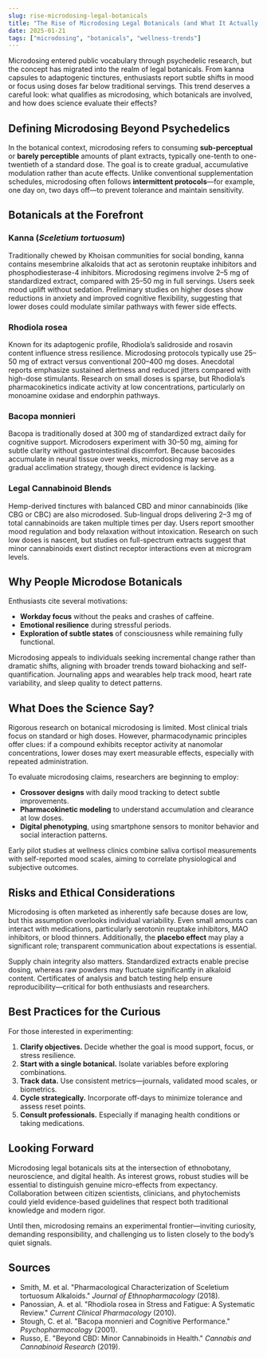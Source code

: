 ```yaml
---
slug: rise-microdosing-legal-botanicals
title: "The Rise of Microdosing Legal Botanicals (and What It Actually Means)"
date: 2025-01-21
tags: ["microdosing", "botanicals", "wellness-trends"]
---
```


Microdosing entered public vocabulary through psychedelic research, but the concept has migrated into the realm of legal botanicals. From kanna capsules to adaptogenic tinctures, enthusiasts report subtle shifts in mood or focus using doses far below traditional servings. This trend deserves a careful look: what qualifies as microdosing, which botanicals are involved, and how does science evaluate their effects?

## Defining Microdosing Beyond Psychedelics

In the botanical context, microdosing refers to consuming **sub-perceptual** or **barely perceptible** amounts of plant extracts, typically one-tenth to one-twentieth of a standard dose. The goal is to create gradual, accumulative modulation rather than acute effects. Unlike conventional supplementation schedules, microdosing often follows **intermittent protocols**—for example, one day on, two days off—to prevent tolerance and maintain sensitivity.

## Botanicals at the Forefront

### Kanna (*Sceletium tortuosum*)

Traditionally chewed by Khoisan communities for social bonding, kanna contains mesembrine alkaloids that act as serotonin reuptake inhibitors and phosphodiesterase-4 inhibitors. Microdosing regimens involve 2–5 mg of standardized extract, compared with 25–50 mg in full servings. Users seek mood uplift without sedation. Preliminary studies on higher doses show reductions in anxiety and improved cognitive flexibility, suggesting that lower doses could modulate similar pathways with fewer side effects.

### Rhodiola rosea

Known for its adaptogenic profile, Rhodiola’s salidroside and rosavin content influence stress resilience. Microdosing protocols typically use 25–50 mg of extract versus conventional 200–400 mg doses. Anecdotal reports emphasize sustained alertness and reduced jitters compared with high-dose stimulants. Research on small doses is sparse, but Rhodiola’s pharmacokinetics indicate activity at low concentrations, particularly on monoamine oxidase and endorphin pathways.

### Bacopa monnieri

Bacopa is traditionally dosed at 300 mg of standardized extract daily for cognitive support. Microdosers experiment with 30–50 mg, aiming for subtle clarity without gastrointestinal discomfort. Because bacosides accumulate in neural tissue over weeks, microdosing may serve as a gradual acclimation strategy, though direct evidence is lacking.

### Legal Cannabinoid Blends

Hemp-derived tinctures with balanced CBD and minor cannabinoids (like CBG or CBC) are also microdosed. Sub-lingual drops delivering 2–3 mg of total cannabinoids are taken multiple times per day. Users report smoother mood regulation and body relaxation without intoxication. Research on such low doses is nascent, but studies on full-spectrum extracts suggest that minor cannabinoids exert distinct receptor interactions even at microgram levels.

## Why People Microdose Botanicals

Enthusiasts cite several motivations:

- **Workday focus** without the peaks and crashes of caffeine.
- **Emotional resilience** during stressful periods.
- **Exploration of subtle states** of consciousness while remaining fully functional.

Microdosing appeals to individuals seeking incremental change rather than dramatic shifts, aligning with broader trends toward biohacking and self-quantification. Journaling apps and wearables help track mood, heart rate variability, and sleep quality to detect patterns.

## What Does the Science Say?

Rigorous research on botanical microdosing is limited. Most clinical trials focus on standard or high doses. However, pharmacodynamic principles offer clues: if a compound exhibits receptor activity at nanomolar concentrations, lower doses may exert measurable effects, especially with repeated administration.

To evaluate microdosing claims, researchers are beginning to employ:

- **Crossover designs** with daily mood tracking to detect subtle improvements.
- **Pharmacokinetic modeling** to understand accumulation and clearance at low doses.
- **Digital phenotyping**, using smartphone sensors to monitor behavior and social interaction patterns.

Early pilot studies at wellness clinics combine saliva cortisol measurements with self-reported mood scales, aiming to correlate physiological and subjective outcomes.

## Risks and Ethical Considerations

Microdosing is often marketed as inherently safe because doses are low, but this assumption overlooks individual variability. Even small amounts can interact with medications, particularly serotonin reuptake inhibitors, MAO inhibitors, or blood thinners. Additionally, the **placebo effect** may play a significant role; transparent communication about expectations is essential.

Supply chain integrity also matters. Standardized extracts enable precise dosing, whereas raw powders may fluctuate significantly in alkaloid content. Certificates of analysis and batch testing help ensure reproducibility—critical for both enthusiasts and researchers.

## Best Practices for the Curious

For those interested in experimenting:

1. **Clarify objectives.** Decide whether the goal is mood support, focus, or stress resilience.
2. **Start with a single botanical.** Isolate variables before exploring combinations.
3. **Track data.** Use consistent metrics—journals, validated mood scales, or biometrics.
4. **Cycle strategically.** Incorporate off-days to minimize tolerance and assess reset points.
5. **Consult professionals.** Especially if managing health conditions or taking medications.

## Looking Forward

Microdosing legal botanicals sits at the intersection of ethnobotany, neuroscience, and digital health. As interest grows, robust studies will be essential to distinguish genuine micro-effects from expectancy. Collaboration between citizen scientists, clinicians, and phytochemists could yield evidence-based guidelines that respect both traditional knowledge and modern rigor.

Until then, microdosing remains an experimental frontier—inviting curiosity, demanding responsibility, and challenging us to listen closely to the body’s quiet signals.

## Sources

- Smith, M. et al. "Pharmacological Characterization of Sceletium tortuosum Alkaloids." *Journal of Ethnopharmacology* (2018).
- Panossian, A. et al. "Rhodiola rosea in Stress and Fatigue: A Systematic Review." *Current Clinical Pharmacology* (2010).
- Stough, C. et al. "Bacopa monnieri and Cognitive Performance." *Psychopharmacology* (2001).
- Russo, E. "Beyond CBD: Minor Cannabinoids in Health." *Cannabis and Cannabinoid Research* (2019).
